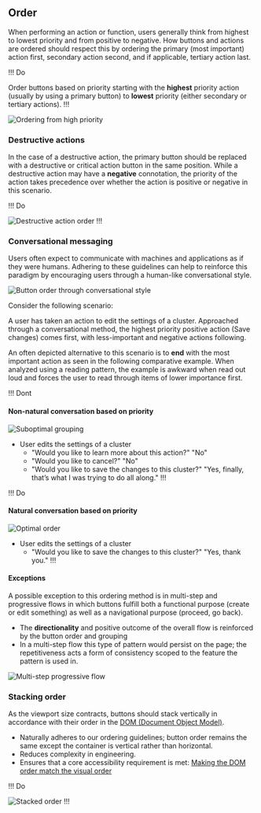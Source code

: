 ## Order

When performing an action or function, users generally think from highest to lowest priority and from positive to negative. How buttons and actions are ordered should respect this by ordering the primary (most important) action first, secondary action second, and if applicable, tertiary action last.

!!! Do

Order buttons based on priority starting with the **highest** priority action (usually by using a primary button) to **lowest** priority (either secondary or tertiary actions).
!!!

![Ordering from high priority](/assets/patterns/button-alignment/order-high-low-priority.png)

### Destructive actions

In the case of a destructive action, the primary button should be replaced with a destructive or critical action button in the same position. While a destructive action may have a **negative** connotation, the priority of the action takes precedence over whether the action is positive or negative in this scenario.

!!! Do

![Destructive action order](/assets/patterns/button-alignment/order-destructive-action.png)
!!!

### Conversational messaging

Users often expect to communicate with machines and applications as if they were humans. Adhering to these guidelines can help to reinforce this paradigm by encouraging users through a human-like conversational style.

![Button order through conversational style](/assets/patterns/button-alignment/order-conversational-example.png)

Consider the following scenario:

A user has taken an action to edit the settings of a cluster. Approached through a conversational method, the highest priority positive action (Save changes) comes first, with less-important and negative actions following.

An often depicted alternative to this scenario is to **end** with the most important action as seen in the following comparative example. When analyzed using a reading pattern, the example is awkward when read out loud and forces the user to read through items of lower importance first.

!!! Dont

#### Non-natural conversation based on priority

![Suboptimal grouping](/assets/patterns/button-alignment/suboptimal-grouping.png)

- User edits the settings of a cluster
    - "Would you like to learn more about this action?" "No"
    - "Would you like to cancel?" "No"
    - "Would you like to save the changes to this cluster?" "Yes, finally, that’s what I was trying to do all along."
!!!

!!! Do

#### Natural conversation based on priority
![Optimal order](/assets/patterns/button-alignment/optimal-ordering.png)

- User edits the settings of a cluster
    - "Would you like to save the changes to this cluster?" "Yes, thank you."
!!!

#### Exceptions

A possible exception to this ordering method is in multi-step and progressive flows in which buttons fulfill both a functional purpose (create or edit something) as well as a navigational purpose (proceed, go back).

- The **directionality** and positive outcome of the overall flow is reinforced by the button order and grouping
- In a multi-step flow this type of pattern would persist on the page; the repetitiveness acts a form of consistency scoped to the feature the pattern is used in.

![Multi-step progressive flow](/assets/patterns/button-alignment/multi-step-progressive-flow.png)

### Stacking order

As the viewport size contracts, buttons should stack vertically in accordance with their order in the [DOM (Document Object Model)](https://developer.mozilla.org/en-US/docs/Web/API/Document_Object_Model/Introduction). 

- Naturally adheres to our ordering guidelines; button order remains the same except the container is vertical rather than horizontal.
- Reduces complexity in engineering.
- Ensures that a core accessibility requirement is met: [Making the DOM order match the visual order](https://www.w3.org/TR/WCAG20-TECHS/C27.html)

!!! Do

![Stacked order](/assets/patterns/button-alignment/stacked-ordering.png)
!!!




